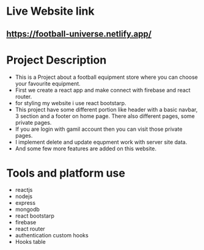 # Live Website link
## https://football-universe.netlify.app/

# Project Description 
* This is a Project about a football equipment store where you can choose your favourite equipment.
* First we create a react app and make connect with firebase and react router.
* for styling my website i use react bootstarp.
* This project have some different portion like header with a basic navbar, 3 section and a footer on home page. There also different pages, some private pages.
* If you are login with gamil account then you can visit those private pages.
* I implement delete and update equpment work with server site data.
* And some few more features are added on this website.

# Tools and platform use
* reactjs
* nodejs
* express
* mongodb
* react bootstarp
* firebase
* react router
* authentication custom hooks
* Hooks table


